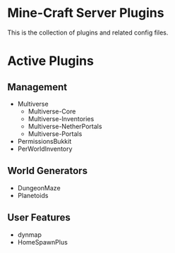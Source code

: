 Mine-Craft Server Plugins
=========================

This is the collection of plugins and related config files.

Active Plugins
==============

Management
----------
- Multiverse
  - Multiverse-Core
  - Multiverse-Inventories
  - Multiverse-NetherPortals
  - Multiverse-Portals
- PermissionsBukkit
- PerWorldInventory

World Generators
----------------
- DungeonMaze
- Planetoids

User Features
-------------
- dynmap
- HomeSpawnPlus
